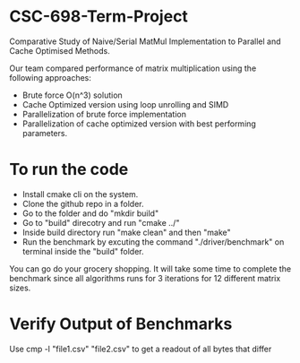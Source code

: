 # CSC-698-Term-Project
Comparative Study of Naive/Serial MatMul Implementation to Parallel and Cache Optimised Methods.

Our team compared performance of matrix multiplication using the following approaches:

* Brute force O(n^3) solution
* Cache Optimized version using loop unrolling and SIMD
* Parallelization of brute force implementation
* Parallelization of cache optimized version with best performing parameters.

# To run the code

* Install cmake cli on the system.
* Clone the github repo in a folder.
* Go to the folder and do "mkdir build"
* Go to "build" direcotry and run "cmake ../"
* Inside build directory run "make clean" and then "make"
* Run the benchmark by excuting the command "./driver/benchmark" on terminal inside the "build" folder. 

You can go do your grocery shopping. 
It will take some time to complete the benchmark since all algorithms runs for 3 iterations for 12 different matrix sizes.

# Verify Output of Benchmarks
Use cmp -l "file1.csv" "file2.csv" to get a readout of all bytes that differ
